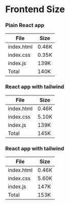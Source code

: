 # Frontend Size

### Plain React app

| File       | Size  |
| ---------- | ----- |
| index.html | 0.46K |
| index.css  | 0.35K |
| index.js   | 139K  |
| Total      | 140K  |

### React app with tailwind

| File       | Size  |
| ---------- | ----- |
| index.html | 0.46K |
| index.css  | 5.10K |
| index.js   | 139K  |
| Total      | 145K  |

### React app with tailwind

| File       | Size  |
| ---------- | ----- |
| index.html | 0.46K |
| index.css  | 5.60K |
| index.js   | 147K  |
| Total      | 153K  |